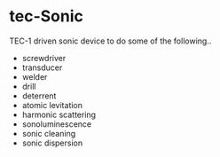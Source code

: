 # tec-Sonic

TEC-1 driven sonic device to do some of the following..
- screwdriver
- transducer
- welder
- drill
- deterrent
- atomic levitation
- harmonic scattering
- sonoluminescence
- sonic cleaning
- sonic dispersion 
